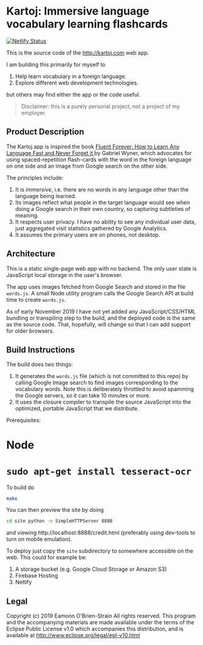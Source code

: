 # Kartoj: Immersive language vocabulary learning flashcards

[![Netlify Status][3]][4]

This is the source code of the http://kartoj.com web app.

I am building this primarily for myself to

1. Help learn vocabulary in a foreign language.
2. Explore different web development technologies.

but others may find either the app or the code useful.

> Disclaimer: this is a purely personal project, not a project of my employer.

## Product Description

The Kartoj app is inspired the book [Fluent Forever: How to Learn Any Language
Fast and Never Forget it ][1] by Gabriel Wyner, which advocates for using
spaced-repetition flash-cards with the word in the foreign language on one side
and an image from Google search on the other side.

The principles include:

1. It is *immersive*, i.e. there are no words in any language other than the
   language being learned.
2. Its images reflect what people in the target language would see when doing a Google search in their own country, so capturing subtleties of meaning.
3. It respects user privacy. I have no ability to see any individual user data,
   just aggregated visit statistics gathered by Google Analytics.
4. It assumes the primary users are on phones, not desktop.

## Architecture

This is a static single-page web app with no backend. The only user state is JavaScript local storage in the user's browser.

The app uses images fetched from Google Search and stored in the file `words.js`. A small Node utility program calls the Google Search API at build time to create `words.js`.

As of early November 2019 I have not yet added any JavaScript/CSS/HTML bundling or transpiling step to the build, and the deployed code is the same as the source code. That, hopefully, will change so that I can add support for older browsers.

## Build Instructions

The build does two things:

1. It generates the `words.js` file (which is not committed to this repo) by
   calling Google Image search to find images corresponding to the vocabulary
   words. Note this is deliberately throttled to avoid spamming the Google
   servers, so it can take 10 minutes or more.
2. It uses the closure compiler to transpile the source JavaScript into the
   optimized, portable JavaScript that we distribute.

Prerequisites:

#  Node
#  `sudo apt-get install tesseract-ocr`

To build do

```sh
make
```

You can then preview the site by doing

```sh
cd site python -m SimpleHTTPServer 8888
```

and viewing http://localhost:8888/credit.html (preferably using dev-tools to turn on mobile emulation).

To deploy just copy the `site` subdirectory to somewhere accessible on the web. This could for example be:

1. A storage bucket (e.g. Google Cloud Storage or Amazon S3)
2. Firebase Hosting
3. Netlify

## Legal

Copyright (c) 2019 Eamonn O'Brien-Strain All rights reserved. This
program and the accompanying materials are made available under the
terms of the Eclipse Public License v1.0 which accompanies this
distribution, and is available at
http://www.eclipse.org/legal/epl-v10.html

[1]: https://books.google.com/books/about/Fluent_Forever.html?id=gs1vDwAAQBAJ
[3]: https://api.netlify.com/api/v1/badges/a5cb7d45-7151-42dc-9a5d-9cc3f64bd40b/deploy-status
[4]: https://app.netlify.com/sites/hungry-rosalind-0028da/deploys
